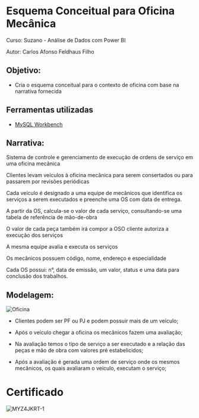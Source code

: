 # Esquema Conceitual para Oficina Mecânica

Curso: Suzano - Análise de Dados com Power BI

Autor: Carlos Afonso Feldhaus Filho

## Objetivo:

- Cria o esquema conceitual para o contexto de oficina com base na narrativa fornecida

## Ferramentas utilizadas

- [MySQL Workbench](https://www.mysql.com/products/workbench/)

## Narrativa:

Sistema de controle e gerenciamento de execução de ordens de serviço em uma oficina mecânica

Clientes levam veículos à oficina mecânica para serem consertados ou para passarem por revisões  periódicas

Cada veículo é designado a uma equipe de mecânicos que identifica os serviços a serem executados e preenche uma OS com data de entrega.

A partir da OS, calcula-se o valor de cada serviço, consultando-se uma tabela de referência de mão-de-obra

O valor de cada peça também irá compor a OSO cliente autoriza a execução dos serviços

A mesma equipe avalia e executa os serviços

Os mecânicos possuem código, nome, endereço e especialidade

Cada OS possui: n°, data de emissão, um valor, status e uma data para conclusão dos trabalhos.

## Modelagem:

![Oficina](https://github.com/user-attachments/assets/349568e9-a851-47a8-a497-2f47bef180cc)

- Clientes podem ser PF ou PJ e podem possuir mais de um veículo;
  
- Após o veículo chegar a oficina os mecânicos fazem uma avaliação;
  
- Na avaliação temos o tipo de serviço a ser executado e a relação das peças e mão de obra com valores pré estabelicidos;
  
- Após a avaliação é gerada uma ordem de serviço onde os mesmos mecânicos, os quais avaliaram o veículo, executam o serviço;

# Certificado

![MYZ4JKRT-1](https://github.com/user-attachments/assets/56e6e9dd-be71-4e4a-a79d-ce9d95bd52c5)



